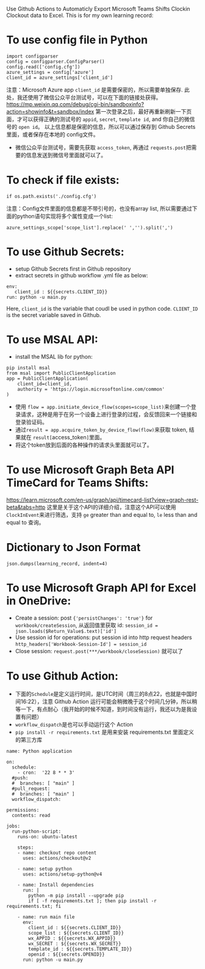 Use Github Actions to Automaticly Export Microsoft Teams Shifts Clockin Clockout data to Excel. This is for my own learning record:

# To use config file in Python
```
import configparser
config = configparser.ConfigParser()
config.read(['config.cfg'])
azure_settings = config['azure']
client_id = azure_settings['client_id']
```
注意：Microsoft Azure app `client_id` 是需要保密的，所以需要单独保存.
此处，我还使用了微信公众平台测试号，可以在下面的链接处获得。
https://mp.weixin.qq.com/debug/cgi-bin/sandboxinfo?action=showinfo&t=sandbox/index
第一次登录之后，最好再重新刷新一下页面，才可以获得正确的测试号的 `appid`, `secret`, `template id`, and 你自己的微信号的 `open id`。
以上信息都是保密的信息，所以可以通过保存到 Github Secrets里面，或者保存在本地的 config文件。

- 微信公众平台测试号，需要先获取 `access_token`, 再通过 `requests.post`把需要的信息发送到微信号里面就可以了。

# To check if file exists:
```
if os.path.exists('./config.cfg')
```
注意：Config文件里面的信息都是不带引号的，也没有array list, 所以需要通过下面的python语句实现将多个属性变成一个list:
```
azure_settings_scope['scope_list'].replace(' ','').split(',')
```

# To use Github Secrets:
- setup Github Secrets first in Github repository
- extract secrets in github workflow .yml file as below:
```
env:
   client_id : ${{secrets.CLIENT_ID}}
run: python -u main.py
```
Here, `client_id` is the variable that coudl be used in python code. `CLIENT_ID` is the secret variable saved in Github.

# To use MSAL API:
- install the MSAL lib for python:
```
pip install msal
from msal import PublicClientApplication
app = PublicClientApplication(
    client_id=client_id,
    authority = 'https://login.microsoftonline.com/common'
)

```

- 使用 `flow = app.initiate_device_flow(scopes=scope_list)`来创建一个登录请求，这种是用于在另一个设备上进行登录的过程，会反馈回来一个链接和登录验证码。
- 通过`result = app.acquire_token_by_device_flow(flow)`来获取 token, 结果就在 `result[`access_token`]`里面。
- 将这个token放到后面的各种操作的请求头里面就可以了。

# To use Microsoft Graph Beta API TimeCard for Teams Shifts:
https://learn.microsoft.com/en-us/graph/api/timecard-list?view=graph-rest-beta&tabs=http
这里是关于这个API的详细介绍，注意这个API可以使用 `ClockInEvent`来进行筛选，支持 `ge` greater than and equal to, `le` less than and equal to 查询。

# Dictionary to Json Format
```
json.dumps(learning_record, indent=4)
```

# To use Microsoft Graph API for Excel in OneDrive:
- Create a session: post `{'persistChanges': 'true'}` for `workbook/createSession`, 从返回值里获取 id: `session_id = json.loads($Return_Value$.text)['id']`
- Use session id for operations: put session id into http request headers `http_headers['Workbook-Session-Id'] = session_id`
- Close session: `request.post(***/workbook/closeSession)` 就可以了

# To use Github Action:
- 下面的`Schedule`是定义运行时间，是UTC时间（周三的8点22，也就是中国时间16:22），注意 Github Action 运行可能会稍微晚于这个时间几分钟，所以稍等一下，有点耐心（我开始的时候不知道，到时间没有运行，我还以为是我设置有问题）
- `workflow_dispatch`是也可以手动运行这个 Action
- `pip install -r requirements.txt` 是用来安装 requirements.txt 里面定义的第三方库
```
name: Python application

on:
  schedule:
    - cron:  '22 8 * * 3'
  #push:
  #  branches: [ "main" ]
  #pull_request:
  #  branches: [ "main" ]
  workflow_dispatch:

permissions:
  contents: read

jobs:
  run-python-script:
    runs-on: ubuntu-latest

    steps:
    - name: checkout repo content
      uses: actions/checkout@v2

    - name: setup python
      uses: actions/setup-python@v4

    - name: Install dependencies
      run: |
        python -m pip install --upgrade pip
        if [ -f requirements.txt ]; then pip install -r requirements.txt; fi

    - name: run main file
      env:
        client_id : ${{secrets.CLIENT_ID}}
        scope_list : ${{secrets.CLIENT_ID}}
        wx_APPID : ${{secrets.WX_APPID}}
        wx_SECRET : ${{secrets.WX_SECRET}}
        template_id : ${{secrets.TEMPLATE_ID}}
        openid : ${{secrets.OPENID}}
      run: python -u main.py
```